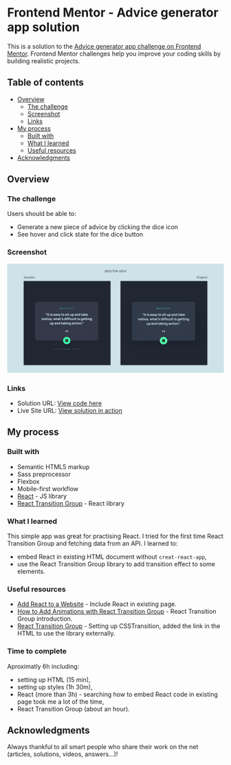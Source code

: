 # Frontend Mentor - Advice generator app solution

This is a solution to the [Advice generator app challenge on Frontend Mentor](https://www.frontendmentor.io/challenges/advice-generator-app-QdUG-13db). Frontend Mentor challenges help you improve your coding skills by building realistic projects.

## Table of contents

- [Overview](#overview)
  - [The challenge](#the-challenge)
  - [Screenshot](#screenshot)
  - [Links](#links)
- [My process](#my-process)
  - [Built with](#built-with)
  - [What I learned](#what-i-learned)
  - [Useful resources](#useful-resources)
- [Acknowledgments](#acknowledgments)

## Overview

### The challenge

Users should be able to:
- Generate a new piece of advice by clicking the dice icon
- See hover and click state for the dice button

### Screenshot

<img src="./solution-screenshots/desktop-design-comarison.jpg">

### Links

- Solution URL: [View code here](https://github.com/strosi/frontend-mentor-challenges/tree/main/junior/advice-generator-app-main)
- Live Site URL: [View solution in action](https://strosi.github.io/frontend-mentor-challenges/junior/advice-generator-app-main/)

## My process

### Built with

- Semantic HTML5 markup
- Sass preprocessor
- Flexbox
- Mobile-first workflow
- [React](https://reactjs.org/) - JS library
- [React Transition Group](https://reactcommunity.org/react-transition-group/) - React library

### What I learned

This simple app was great for practising React. I tried for the first time React Transition Group and fetching data from an API.
I learned to:
- embed React in existing HTML document without `creat-react-app`,
- use the React Transition Group library to add transition effect to some elements.

### Useful resources

- [Add React to a Website](https://reactjs.org/docs/add-react-to-a-website.html) - Include React in existing page.
- [How to Add Animations with React Transition Group](https://blog.openreplay.com/how-to-add-animations-with-react-transition-group) - React Transition Group introduction.
- [React Transition Group](https://reactcommunity.org/react-transition-group/) - Setting up CSSTransition, added the link in the HTML to use the library externally.


### Time to complete
Aproximatly 6h including:
- setting up HTML (15 min),
- setting up styles (1h 30m),
- React (more than 3h) - searching how to embed React code in existing page took me a lot of the time,
- React Transition Group (about an hour).

## Acknowledgments

Always thankful to all smart people who share their work on the net (articles, solutions, videos, answers...)!

